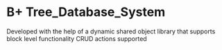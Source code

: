 # B+ Tree_Database_System

Developed with the help of a dynamic shared object library that supports block level functionality
CRUD actions supported
